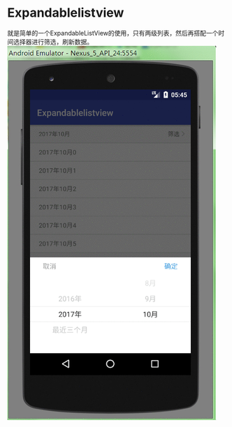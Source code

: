 # Expandablelistview
就是简单的一个ExpandableListView的使用，只有两级列表，然后再搭配一个时间选择器进行筛选，刷新数据。
![效果图](/screenshot/pic.gif) 
